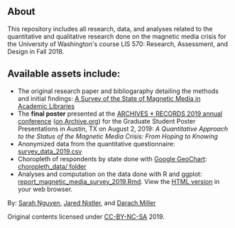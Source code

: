 ## About
This repository includes all research, data, and analyses related to the quantitative and qualitative research done on the magnetic media crisis for the University of Washington's course LIS 570: Research, Assessment, and Design in Fall 2018. 

## Available assets include:
- The original research paper and bibliogaraphy detailing the methods and initial findings: [A Survey of the State of Magnetic Media in Academic Libraries](https://github.com/darachm/magnets_how_do_they_work/blob/master/NguyenNistlerClickKuster_MagneticMediaSurvey_F2018.pdf)
- The **final poster** presented at the [ARCHIVES * RECORDS 2019 annual conference](https://archives2019.sched.com/event/NpZ1/graduate-student-poster-presentations) ([on Archive.org](https://web.archive.org/web/20190713004555/https://archives2019.sched.com/event/NpZ1/graduate-student-poster-presentations)) for the Graduate Student Poster Presentations in Austin, TX on August 2, 2019: _A Quantitative Approach to the Status of the Magnetic Media Crisis: From Hoping to Knowing_
- Anonymized data from the quantitative questionnaire: [survey_data_2019.csv](https://github.com/darachm/magnets_how_do_they_work/blob/master/survey_data_2019.csv)
- Choropleth of respondents by state done with [Google GeoChart](https://developers.google.com/chart/interactive/docs/gallery/geochart): [choropleth_data/ folder](https://github.com/darachm/magnets_how_do_they_work/tree/master/choropleth_data)
- Analyses and computation on the data done with R and ggplot: [report_magnetic_media_survey_2019.Rmd](https://github.com/darachm/magnets_how_do_they_work/blob/master/report_magnetic_media_survey_2019.Rmd). View the [HTML version](https://github.com/darachm/magnets_how_do_they_work/blob/master/report_magnetic_media_survey_2019.html) in your web browser. 

By: [Sarah Nguyen](https://michi-gato.github.io/), [Jared Nistler](https://jnistler.com/), and [Darach Miller](http://rhesis.com/)

Original contents licensed under [CC-BY-NC-SA](https://creativecommons.org/licenses/by-nc-sa/3.0/) 2019.

